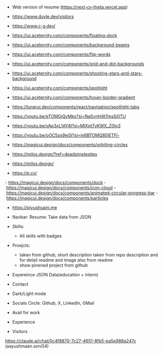 - Web version of resume (https://next-cv-theta.vercel.app)

- https://www.duyle.dev/visitors

- https://www.c-g.dev/ 

- https://ui.aceternity.com/components/floating-dock
- https://ui.aceternity.com/components/background-beams
- https://ui.aceternity.com/components/flip-words
- https://ui.aceternity.com/components/grid-and-dot-backgrounds
- https://ui.aceternity.com/components/shooting-stars-and-stars-background
- https://ui.aceternity.com/components/spotlight
- https://ui.aceternity.com/components/hover-border-gradient
- https://lunarui.dev/components/react/navigation/spotlight-tabs
- https://youtu.be/eTOMGjQyMks?si=NaSvnH4t7msSi0TU
- https://youtu.be/vAp3xL1AY4I?si=MIXpt7vKWX_Z0Io3
- https://youtu.be/oOC5px9ie5I?si=jn6BTOMQ85IETFl-
- https://magicui.design/docs/components/orbiting-circles
- https://milos.design/?ref=deadsimplesites
- https://milos.design/
- https://p.cv/

- https://magicui.design/docs/components/dock
- https://magicui.design/docs/components/icon-cloud
- https://magicui.design/docs/components/animated-circular-progress-bar
- https://magicui.design/docs/components/particles





- https://piyushsaini.me


- Navbar: Resume:
  Take data from JSON

- Skills: 
  - All skills with badges

- Proejcts:
  - taken from github, short description taken from repo description and for detail readme and image also from readme
  - show pinened project from github

- Expereince 
  JSON Data(education + intern)

- Contact

- Dark/Light mode

- Socials Circle: Github, X, LinkedIn, GMail

- Avail for work

- Experience

- Visitors


https://claude.ai/chat/0c4f8870-7c27-4651-8fb5-ea5e988a247c (aayushmaan.soni54)